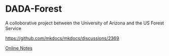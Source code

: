 # DADA-Forest
A colloborative project between the University of Arizona and the US Forest Service   

https://github.com/mkdocs/mkdocs/discussions/2369

[Online Notes](https://uacate.github.io/dada-forest/)  
